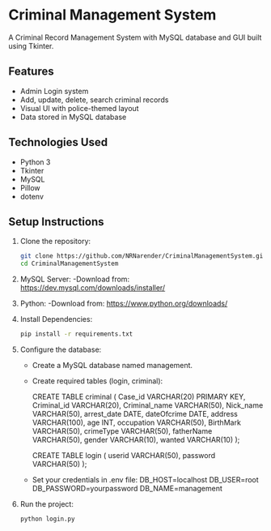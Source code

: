 # Criminal Management System

A Criminal Record Management System with MySQL database and GUI built using Tkinter.

## Features

- Admin Login system
- Add, update, delete, search criminal records
- Visual UI with police-themed layout
- Data stored in MySQL database

## Technologies Used

- Python 3
- Tkinter
- MySQL
- Pillow
- dotenv

## Setup Instructions

1. Clone the repository:
   ```bash
   git clone https://github.com/NRNarender/CriminalManagementSystem.git
   cd CriminalManagementSystem

2. MySQL Server:
   -Download from: https://dev.mysql.com/downloads/installer/

3. Python:
   -Download from: https://www.python.org/downloads/

3. Install Dependencies:
   ```bash
   pip install -r requirements.txt

4. Configure the database:
   - Create a MySQL database named management.
   - Create required tables (login, criminal):

       CREATE TABLE criminal (
            Case_id VARCHAR(20) PRIMARY KEY,
            Criminal_id VARCHAR(20),
            Criminal_name VARCHAR(50),
            Nick_name VARCHAR(50),
            arrest_date DATE,
            dateOfcrime DATE,
            address VARCHAR(100),
            age INT,
            occupation VARCHAR(50),
            BirthMark VARCHAR(50),
            crimeType VARCHAR(50),
            fatherName VARCHAR(50),
            gender VARCHAR(10),
            wanted VARCHAR(10)
       );

       CREATE TABLE login (
            userid VARCHAR(50),
            password VARCHAR(50)
       );

   - Set your credentials in .env file:
       DB_HOST=localhost
       DB_USER=root
       DB_PASSWORD=yourpassword
       DB_NAME=management
     
5. Run the project:
   ```bash
   python login.py


